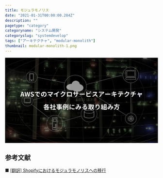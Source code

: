 ```yaml
---
title: モジュラモノリス
date: "2021-01-31T00:00:00.284Z"
description: ""
pagetype: "category"
categoryname: "システム開発"
categoryslug: "systemdevelop"
tags: ["アーキテクチャ", "modular-monolith"]
thumbnail: modular-monolith-1.png
---
```


![](./modular-monolith-1.png)

## 参考文献
■ [[翻訳] Shopifyにおけるモジュラモノリスへの移行](https://qiita.com/tkyowa/items/ae9fa550237cb6f48318)  
